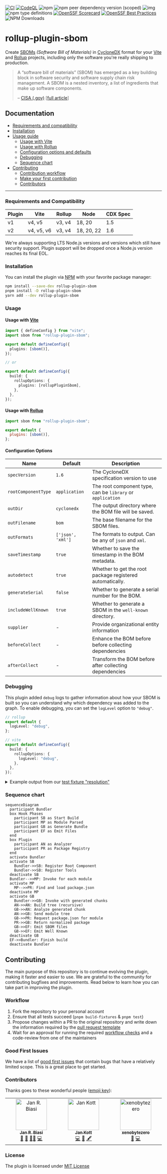 [![CI](https://github.com/janbiasi/rollup-plugin-sbom/actions/workflows/ci.yml/badge.svg?branch=main)](https://github.com/janbiasi/rollup-plugin-sbom/actions/workflows/ci.yml) [![CodeQL](https://github.com/janbiasi/rollup-plugin-sbom/actions/workflows/github-code-scanning/codeql/badge.svg?branch=main)](https://github.com/janbiasi/rollup-plugin-sbom/actions/workflows/github-code-scanning/codeql) ![npm](https://img.shields.io/npm/v/rollup-plugin-sbom)
![npm peer dependency version (scoped)](https://img.shields.io/npm/dependency-version/rollup-plugin-sbom/peer/rollup?logo=rollupdotjs&color=%23EA483F) ![img](https://img.shields.io/badge/semver-2.0.0-green?logo=semver) ![npm type definitions](https://img.shields.io/npm/types/rollup-plugin-sbom) [![OpenSSF Scorecard](https://api.securityscorecards.dev/projects/github.com/janbiasi/rollup-plugin-sbom/badge)](https://securityscorecards.dev/viewer/?uri=github.com/janbiasi/rollup-plugin-sbom) [![OpenSSF Best Practices](https://www.bestpractices.dev/projects/8443/badge)](https://www.bestpractices.dev/projects/8443) ![NPM Downloads](https://img.shields.io/npm/dm/rollup-plugin-sbom)

# rollup-plugin-sbom

Create [SBOMs]() _(Software Bill of Materials)_ in [CycloneDX](https://cyclonedx.org/) format for your [Vite](https://vitejs.dev/) and [Rollup](https://rollupjs.org/) projects, including only the software you're really shipping to production.

> A “software bill of materials” (SBOM) has emerged as a key building block in software security and software supply chain risk management. A SBOM is a nested inventory, a list of ingredients that make up software components.
>
> – [CISA (.gov)](https://www.cisa.gov) [[full article](https://www.cisa.gov/sbom)]

## Documentation

- [Requirements and compatibility](#requirements-and-compatibility)
- [Installation](#installation)
- [Usage guide](#usage)
  - [Usage with Vite](#usage-with-vite)
  - [Usage with Rollup](#usage-with-rollup)
  - [Configuration options and defaults](#configuration-options)
  - [Debugging](#debugging)
  - [Sequence chart](#sequence-chart)
- [Contributing](#contributing)
  - [Contribution workflow](#workflow)
  - [Make your first contribution](#good-first-issues)
  - [Contributors](#contributors)

---

### Requirements and Compatibility

| Plugin | Vite       | Rollup | Node       | CDX Spec |
| ------ | ---------- | ------ | ---------- | -------- |
| v1     | v4, v5     | v3, v4 | 18, 20     | 1.5      |
| v2     | v4, v5, v6 | v3, v4 | 18, 20, 22 | 1.6      |

We're always supporting LTS Node.js versions and versions which still have security support.
Plugin support will be dropped once a Node.js version reaches its final EOL.

### Installation

You can install the plugin via [NPM](https://www.npmjs.com/package/rollup-plugin-sbom) with your favorite package manager:

```sh
npm install --save-dev rollup-plugin-sbom
pnpm install -D rollup-plugin-sbom
yarn add --dev rollup-plugin-sbom
```

### Usage

#### Usage with [Vite](https://vitejs.dev/)

```ts
import { defineConfig } from "vite";
import sbom from "rollup-plugin-sbom";

export default defineConfig({
  plugins: [sbom()],
});

// or

export default defineConfig({
  build: {
    rollupOptions: {
      plugins: [rollupPluginSbom],
    },
  },
});
```

#### Usage with [Rollup](https://rollupjs.org/)

```js
import sbom from "rollup-plugin-sbom";

export default {
  plugins: [sbom()],
};
```

#### Configuration Options

| Name                | Default           | Description                                                |
| ------------------- | ----------------- | ---------------------------------------------------------- |
| `specVersion`       | `1.6`             | The CycloneDX specification version to use                 |
| `rootComponentType` | `application`     | The root component type, can be `library` or `application` |
| `outDir`            | `cyclonedx`       | The output directory where the BOM file will be saved.     |
| `outFilename`       | `bom`             | The base filename for the SBOM files.                      |
| `outFormats`        | `['json', 'xml']` | The formats to output. Can be any of `json` and `xml`.     |
| `saveTimestamp`     | `true`            | Whether to save the timestamp in the BOM metadata.         |
| `autodetect`        | `true`            | Whether to get the root package registered automatically.  |
| `generateSerial`    | `false`           | Whether to generate a serial number for the BOM.           |
| `includeWellKnown`  | `true`            | Whether to generate a SBOM in the `well-known` directory.  |
| `supplier`          | -                 | Provide organizational entity information                  |
| `beforeCollect`     | -                 | Enhance the BOM before before collecting dependencies      |
| `afterCollect`      | -                 | Transform the BOM before after collecting dependencies     |

### Debugging

This plugin added `debug` logs to gather information about how your SBOM is built so you can
understand why which dependency was added to the graph. To enable debugging, you can set the `logLevel` option to `"debug"`.

```ts
// rollup
export default {
  logLevel: "debug",
};

// vite
export default defineConfig({
  build: {
    rollupOptions: {
      logLevel: "debug",
    },
  },
});
```

<details>
<summary>Example output from our <a href="./test/fixtures/resolution/">test fixture "resolution"</a></summary>

General advice on when and how to read the debug information:

- Find out which tools are registered (`Registering tool <name>`)
- Find out which generated bundles are analyzed (`Processing generated module <filename>`)
- Check analyzed third party modules and their tree (`Processing <vendor-module> (imported by <filename> - depends on <transitive-deps>)`)

```text
[plugin rollup-plugin-sbom] Autodetection enabled, trying to resolve root component
[plugin rollup-plugin-sbom] Saving timestamp to SBOM
[plugin rollup-plugin-sbom] Generating serial number for SBOM
[plugin rollup-plugin-sbom] Registering tool rollup-plugin-sbom
[plugin rollup-plugin-sbom] Registering tool vite
[plugin rollup-plugin-sbom] Registering tool rollup
[plugin rollup-plugin-sbom] Processing generated module "index.js"
[plugin rollup-plugin-sbom] Found 4 external modules within "index.js"
[plugin rollup-plugin-sbom] Found 3 unique external modules accross all bundles
[plugin rollup-plugin-sbom] Processing a (imported by /rollup-plugin-sbom/test/fixtures/resolution/node_modules/a/index.js - depends on c)
[plugin rollup-plugin-sbom] Attaching nested dependency "c" to parent component a
[plugin rollup-plugin-sbom] Processing c (imported by /rollup-plugin-sbom/test/fixtures/resolution/node_modules/a/node_modules/c/index.js - depends on none)
[plugin rollup-plugin-sbom] Processing side-effect (imported by /rollup-plugin-sbom/test/fixtures/resolution/node_modules/b/node_modules/side-effect/index.js - depends on none)
[plugin rollup-plugin-sbom] Processing b (imported by /rollup-plugin-sbom/test/fixtures/resolution/node_modules/b/index.js - depends on a, side-effect)
[plugin rollup-plugin-sbom] Attaching nested dependency "a" to parent component b
[plugin rollup-plugin-sbom] Processing a (imported by /rollup-plugin-sbom/test/fixtures/resolution/node_modules/b/node_modules/a/index.js - depends on none)
[plugin rollup-plugin-sbom] Attaching nested dependency "side-effect" to parent component b
[plugin rollup-plugin-sbom] Emitting SBOM asset to plugin-outdir/filename.json
[plugin rollup-plugin-sbom] Emitting SBOM asset to plugin-outdir/filename.xml
[plugin rollup-plugin-sbom] Emitting well-known file to .well-known/sbom
```

</details>

### Sequence chart

```mermaid
sequenceDiagram
  participant Bundler
  box Hook Phases
    participant SB as Start Build
    participant MP as Module Parsed
    participant GB as Generate Bundle
    participant EF as Emit Files
  end
  box Plugin
    participant AN as Analyzer
    participant PR as Package Registry
  end
  activate Bundler
  activate SB
    Bundler->>SB: Register Root Component
    Bundler->>SB: Register Tools
  deactivate SB
  Bundler-->>MP: Invoke for each module
  activate MP
    MP-->>PR: Find and load package.json
  deactivate MP
  activate GB
    Bundler->>GB: Invoke with generated chunks
    AN->>AN: Build tree (recursive)
    GB->>AN: Analyze generated chunk
    AN->>GB: Send module tree
    GB->>PR: Request package.json for module
    PR->>GB: Return normalized package
    GB->>EF: Emit SBOM files
    GB->>EF: Emit Well Known
  deactivate GB
  EF->>Bundler: Finish build
  deactivate Bundler
```

## Contributing

The main purpose of this repository is to continue evolving the plugin, making it faster and easier to use. We are grateful to the community for contributing bugfixes and improvements. Read below to learn how you can take part in improving the plugin.

### Workflow

1. Fork the repository to your personal account
2. Ensure that all tests succeed (`pnpm build-fixtures` & `pnpm test`)
3. Propose changes within a PR to the original repository and write down the information required by the [pull request template](./.github/pull_request_template.md)
4. Wait for an approval for running the required [workflow checks](./.github/workflows/ci.yml) and a code-review from one of the maintainers

### Good First Issues

We have a list of [good first issues](https://github.com/janbiasi/rollup-plugin-sbom/labels/good%20first%20issue) that contain bugs that have a relatively limited scope. This is a great place to get started.

### Contributors

Thanks goes to these wonderful people ([emoji key](https://allcontributors.org/docs/en/emoji-key)):

<!-- ALL-CONTRIBUTORS-LIST:START - Do not remove or modify this section -->
<!-- prettier-ignore-start -->
<!-- markdownlint-disable -->
<table>
  <tbody>
    <tr>
      <td align="center" valign="top" width="14.28%"><a href="https://github.com/janbiasi"><img src="https://avatars.githubusercontent.com/u/4563751?v=4?s=100" width="100px;" alt="Jan R. Biasi"/><br /><sub><b>Jan R. Biasi</b></sub></a><br /><a href="#business-janbiasi" title="Business development">💼</a> <a href="#question-janbiasi" title="Answering Questions">💬</a> <a href="#mentoring-janbiasi" title="Mentoring">🧑‍🏫</a> <a href="https://github.com/janbiasi/rollup-plugin-sbom/commits?author=janbiasi" title="Code">💻</a></td>
      <td align="center" valign="top" width="14.28%"><a href="https://github.com/boostvolt"><img src="https://avatars.githubusercontent.com/u/51777660?v=4?s=100" width="100px;" alt="Jan Kott"/><br /><sub><b>Jan Kott</b></sub></a><br /><a href="https://github.com/janbiasi/rollup-plugin-sbom/commits?author=boostvolt" title="Code">💻</a> <a href="#ideas-boostvolt" title="Ideas, Planning, & Feedback">🤔</a> <a href="#content-boostvolt" title="Content">🖋</a></td>
      <td align="center" valign="top" width="14.28%"><a href="https://github.com/xenobytezero"><img src="https://avatars.githubusercontent.com/u/5059527?v=4?s=100" width="100px;" alt="xenobytezero"/><br /><sub><b>xenobytezero</b></sub></a><br /><a href="https://github.com/janbiasi/rollup-plugin-sbom/issues?q=author%3Axenobytezero" title="Bug reports">🐛</a> <a href="https://github.com/janbiasi/rollup-plugin-sbom/commits?author=xenobytezero" title="Code">💻</a></td>
    </tr>
  </tbody>
</table>

<!-- markdownlint-restore -->
<!-- prettier-ignore-end -->

<!-- ALL-CONTRIBUTORS-LIST:END -->

### License

The plugin is licensed under [MIT License](./LICENSE)
